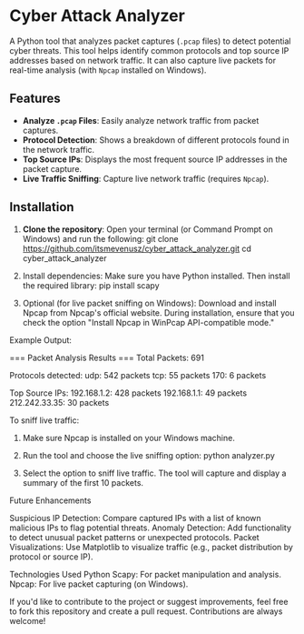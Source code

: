 # Cyber Attack Analyzer

A Python tool that analyzes packet captures (`.pcap` files) to detect potential cyber threats. This tool helps identify common protocols and top source IP addresses based on network traffic. It can also capture live packets for real-time analysis (with `Npcap` installed on Windows).

## Features
- **Analyze `.pcap` Files**: Easily analyze network traffic from packet captures.
- **Protocol Detection**: Shows a breakdown of different protocols found in the network traffic.
- **Top Source IPs**: Displays the most frequent source IP addresses in the packet capture.
- **Live Traffic Sniffing**: Capture live network traffic (requires `Npcap`).

## Installation

1. **Clone the repository**:
   Open your terminal (or Command Prompt on Windows) and run the following:
   git clone https://github.com/itsmevenusz/cyber_attack_analyzer.git 
   cd cyber_attack_analyzer

2. Install dependencies: Make sure you have Python installed. Then install the required library:
    pip install scapy
   
3. Optional (for live packet sniffing on Windows):
    Download and install Npcap from Npcap's official website.
    During installation, ensure that you check the option "Install Npcap in WinPcap API-compatible mode."

Example Output:

=== Packet Analysis Results ===
Total Packets: 691

Protocols detected:
udp: 542 packets
tcp: 55 packets
170: 6 packets

Top Source IPs:
192.168.1.2: 428 packets
192.168.1.1: 49 packets
212.242.33.35: 30 packets

To sniff live traffic:
  1. Make sure Npcap is installed on your Windows machine.
  2. Run the tool and choose the live sniffing option:
    python analyzer.py

  3. Select the option to sniff live traffic. The tool will capture and display a summary of the first 10 packets.

Future Enhancements

Suspicious IP Detection: Compare captured IPs with a list of known malicious IPs to flag potential threats.
Anomaly Detection: Add functionality to detect unusual packet patterns or unexpected protocols.
Packet Visualizations: Use Matplotlib to visualize traffic (e.g., packet distribution by protocol or source IP).

Technologies Used
Python
Scapy: For packet manipulation and analysis.
Npcap: For live packet capturing (on Windows).

If you'd like to contribute to the project or suggest improvements, 
feel free to fork this repository and create a pull request. 
Contributions are always welcome!
